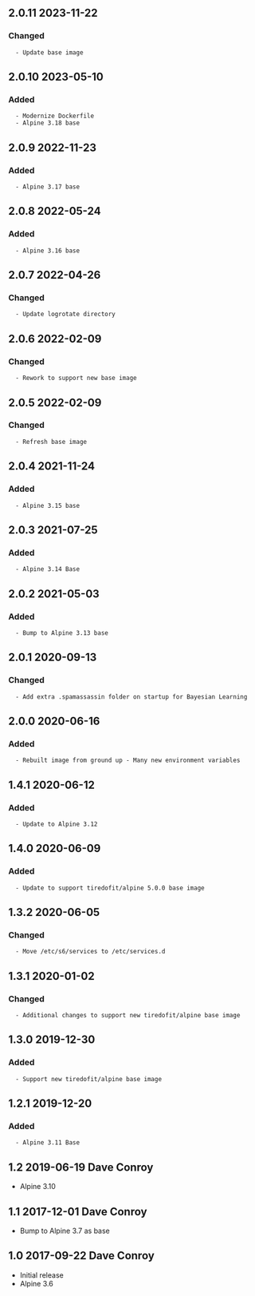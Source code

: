 ## 2.0.11 2023-11-22 <dave at tiredofit dot ca>

   ### Changed
      - Update base image


## 2.0.10 2023-05-10 <dave at tiredofit dot ca>

   ### Added
      - Modernize Dockerfile
      - Alpine 3.18 base


## 2.0.9 2022-11-23 <dave at tiredofit dot ca>

   ### Added
      - Alpine 3.17 base


## 2.0.8 2022-05-24 <dave at tiredofit dot ca>

   ### Added
      - Alpine 3.16 base


## 2.0.7 2022-04-26 <dave at tiredofit dot ca>

   ### Changed
      - Update logrotate directory


## 2.0.6 2022-02-09 <dave at tiredofit dot ca>

   ### Changed
      - Rework to support new base image


## 2.0.5 2022-02-09 <dave at tiredofit dot ca>

   ### Changed
      - Refresh base image


## 2.0.4 2021-11-24 <dave at tiredofit dot ca>

   ### Added
      - Alpine 3.15 base


## 2.0.3 2021-07-25 <dave at tiredofit dot ca>

   ### Added
      - Alpine 3.14 Base


## 2.0.2 2021-05-03 <dave at tiredofit dot ca>

   ### Added
      - Bump to Alpine 3.13 base


## 2.0.1 2020-09-13 <dave at tiredofit dot ca>

   ### Changed
      - Add extra .spamassassin folder on startup for Bayesian Learning


## 2.0.0 2020-06-16 <dave at tiredofit dot ca>

   ### Added
      - Rebuilt image from ground up - Many new environment variables


## 1.4.1 2020-06-12 <dave at tiredofit dot ca>

   ### Added
      - Update to Alpine 3.12


## 1.4.0 2020-06-09 <dave at tiredofit dot ca>

   ### Added
      - Update to support tiredofit/alpine 5.0.0 base image


## 1.3.2 2020-06-05 <dave at tiredofit dot ca>

   ### Changed
      - Move /etc/s6/services to /etc/services.d


## 1.3.1 2020-01-02 <dave at tiredofit dot ca>

   ### Changed
      - Additional changes to support new tiredofit/alpine base image


## 1.3.0 2019-12-30 <dave at tiredofit dot ca>

   ### Added
      - Support new tiredofit/alpine base image


## 1.2.1 2019-12-20 <dave at tiredofit dot ca>

   ### Added
      - Alpine 3.11 Base


## 1.2 2019-06-19 Dave Conroy <dave at tiredofit dot ca>

* Alpine 3.10

## 1.1 2017-12-01 Dave Conroy <dave at tiredofit dot ca>

* Bump to Alpine 3.7 as base

## 1.0 2017-09-22 Dave Conroy <dave at tiredofit dot ca>

* Initial release
* Alpine 3.6


